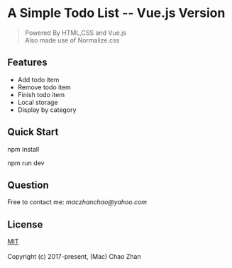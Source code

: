 # A Simple Todo List -- Vue.js Version
>
> Powered By HTML,CSS and Vue.js <br> Also made use of Normalize.css

## Features
+ Add todo item
+ Remove todo item
+ Finish todo item
+ Local storage
+ Display by category

## Quick Start

npm install

npm run dev
## Question
Free to contact me: _maczhanchao@yahoo.com_

## License
[MIT](https://opensource.org/licenses/mit-license.php)
<br/> <br/>  Copyright (c) 2017-present, (Mac) Chao Zhan
